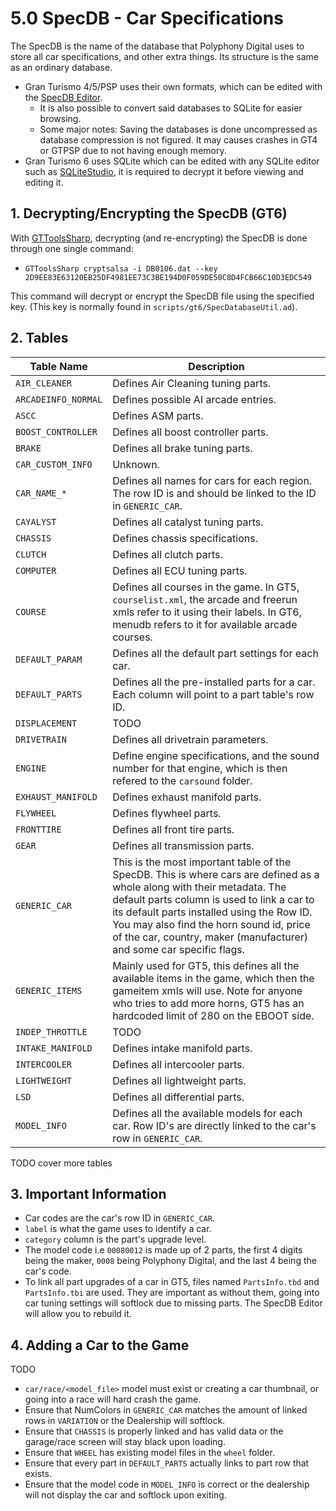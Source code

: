 # 5.0 SpecDB - Car Specifications
The SpecDB is the name of the database that Polyphony Digital uses to store all car specifications, and other extra things. 
Its structure is the same as an ordinary database.

* Gran Turismo 4/5/PSP uses their own formats, which can be edited with the [SpecDB Editor](https://github.com/Nenkai/GT-SpecDB-Editor). 
  * It is also possible to convert said databases to SQLite for easier browsing.
  * Some major notes: Saving the databases is done uncompressed as database compression is not figured. It may causes crashes in GT4 or GTPSP due to not having enough memory.
* Gran Turismo 6 uses SQLite which can be edited with any SQLite editor such as [SQLiteStudio](https://sqlitestudio.pl/), it is required to decrypt it before viewing and editing it.

## 1. Decrypting/Encrypting the SpecDB (GT6)
With [GTToolsSharp](https://github.com/Nenkai/GTToolsSharp), decrypting (and re-encrypting) the SpecDB is done through one single command:
* `GTToolsSharp cryptsalsa -i DB0106.dat --key 2D9EE83E63120EB25DF4981EE73C3BE194D0F059DE50C8D4FCB66C10D3EDC549`

This command will decrypt or encrypt the SpecDB file using the specified key. (This key is normally found in `scripts/gt6/SpecDatabaseUtil.ad`).

## 2. Tables

Table Name| Description
------------ | ------------- | 
`AIR_CLEANER` | Defines Air Cleaning tuning parts.
`ARCADEINFO_NORMAL` | Defines possible AI arcade entries.
`ASCC` | Defines ASM parts.
`BOOST_CONTROLLER` | Defines all boost controller parts.
`BRAKE` | Defines all brake tuning parts.
`CAR_CUSTOM_INFO` | Unknown.
`CAR_NAME_*` | Defines all names for cars for each region. The row ID is and should be linked to the ID in `GENERIC_CAR`.
`CAYALYST` | Defines all catalyst tuning parts.
`CHASSIS` | Defines chassis specifications.
`CLUTCH` | Defines all clutch parts.
`COMPUTER` | Defines all ECU tuning parts.
`COURSE` | Defines all courses in the game. In GT5, `courselist.xml`, the arcade and freerun xmls refer to it using their labels. In GT6, menudb refers to it for available arcade courses.
`DEFAULT_PARAM`| Defines all the default part settings for each car.
`DEFAULT_PARTS` | Defines all the pre-installed parts for a car. Each column will point to a part table's row ID.
`DISPLACEMENT` | TODO
`DRIVETRAIN` | Defines all drivetrain parameters.
`ENGINE` | Define engine specifications, and the sound number for that engine, which is then refered to the `carsound` folder.
`EXHAUST_MANIFOLD` | Defines exhaust manifold parts.
`FLYWHEEL` | Defines flywheel parts.
`FRONTTIRE` | Defines all front tire parts.
`GEAR` | Defines all transmission parts.
`GENERIC_CAR` | This is the most important table of the SpecDB. This is where cars are defined as a whole along with their metadata. The default parts column is used to link a car to its default parts installed using the Row ID. You may also find the horn sound id, price of the car, country, maker (manufacturer) and some car specific flags.
`GENERIC_ITEMS` | Mainly used for GT5, this defines all the available items in the game, which then the gameitem xmls will use. Note for anyone who tries to add more horns, GT5 has an hardcoded limit of 280 on the EBOOT side.
`INDEP_THROTTLE` | TODO
`INTAKE_MANIFOLD` | Defines intake manifold parts.
`INTERCOOLER` |  Defines all intercooler parts.
`LIGHTWEIGHT` | Defines all lightweight parts.
`LSD` | Defines all differential parts.
`MODEL_INFO` | Defines all the available models for each car. Row ID's are directly linked to the car's row in `GENERIC_CAR`.

TODO cover more tables

## 3. Important Information
* Car codes are the car's row ID in `GENERIC_CAR`.
* `label` is what the game uses to identify a car.
* `category` column is the part's upgrade level. 
* The model code i.e `00080012` is made up of 2 parts, the first 4 digits being the maker, `0008` being Polyphony Digital, and the last 4 being the car's code.
* To link all part upgrades of a car in GT5, files named `PartsInfo.tbd` and `PartsInfo.tbi` are used. They are important as without them, going into car tuning settings will softlock due to missing parts. The SpecDB Editor will allow you to rebuild it.

## 4. Adding a Car to the Game
TODO

* `car/race/<model_file>` model must exist or creating a car thumbnail, or going into a race will hard crash the game.
* Ensure that NumColors in `GENERIC_CAR` matches the amount of linked rows in `VARIATION` or the Dealership will softlock.
* Ensure that `CHASSIS` is properly linked and has valid data or the garage/race screen will stay black upon loading.
* Ensure that `WHEEL` has existing model files in the `wheel` folder.
* Ensure that every part in `DEFAULT_PARTS` actually links to part row that exists.
* Ensure that the model code in `MODEL_INFO` is correct or the dealership will not display the car and softlock upon exiting.
